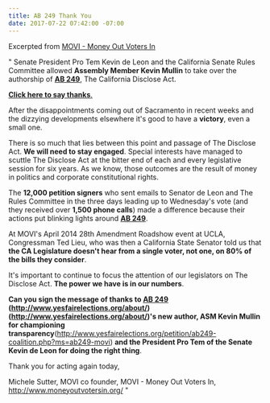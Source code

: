 ```yaml
---
title: AB 249 Thank You
date: 2017-07-22 07:42:00 -07:00
---
```


Excerpted from [MOVI - Money Out Voters In](http://www.moneyoutvotersin.org/) 

"  Senate President Pro Tem Kevin de Leon and the California Senate Rules Committee allowed **Assembly Member Kevin Mullin** to take over the authorship of **[AB 249](http://www.yesfairelections.org/about/)**, The California Disclose Act. 

[**Click here to say thanks**. ](http://www.yesfairelections.org/petition/ab249-coalition.php?ms=ab249-movi)

After the disappointments coming out of Sacramento in recent weeks and the dizzying developments elsewhere it's good to have a **victory**, even a small one.

There is so much that lies between this point and passage of The Disclose Act.  **We will need to stay engaged**.  Special interests have managed to scuttle The Disclose Act at the bitter end of each and every legislative session for six years.   As we know, those outcomes are the result of money in politics and corporate constitutional rights.

The **12,000 petition signers** who sent emails to Senator de Leon and The Rules Committee in the three days leading up to Wednesday's vote (and they received over **1,500 phone calls**) made a difference because their actions put blinking lights around **[AB 249](http://www.yesfairelections.org/about/)**.

At MOVI's April 2014 28th Amendment Roadshow event at UCLA, Congressman Ted Lieu, who was then a California State Senator told us that **the CA Legislature doesn't hear from a single voter, not one, on 80% of the bills they consider**.

It's important to continue to focus the attention of our legislators on The Disclose Act.  **The power we have is in our numbers**. 

**Can you sign the message of thanks to [AB 249](http://www.yesfairelections.org/about/) (http://www.yesfairelections.org/about/) (http://www.yesfairelections.org/about/)'s new author, ASM Kevin Mullin for championing transparency**(http://www.yesfairelections.org/petition/ab249-coalition.php?ms=ab249-movi) **and the President Pro Tem of the Senate Kevin de Leon for doing the right thing**. 

Thank you for acting again today,

Michele Sutter, 
MOVI co founder, 
MOVI - Money Out Voters In,  
http://www.moneyoutvotersin.org/  "

